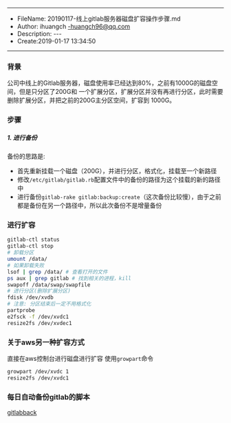 ___
- FileName: 20190117-线上gitlab服务器磁盘扩容操作步骤.md
- Author: ihuangch -huangch96@qq.com
- Description: ---
- Create:2019-01-17 13:34:50
___

### 背景 
公司中线上的Gitlab服务器，磁盘使用率已经达到80%，之前有1000G的磁盘空间，但是只分区了200G和
一个扩展分区，扩展分区并没有再进行分区，此时需要删除扩展分区，并把之前的200G主分区空间，扩容到
1000G。

### 步骤
##### 1. 进行备份
备份的思路是:  
- 首先重新挂载一个磁盘（200G），并进行分区，格式化，挂载至一个新路径
- 修改`/etc/gitlab/gitlab.rb`配置文件中的备份的路径为这个挂载的新的路径中
- 进行备份`gitlab-rake gitlab:backup:create`（这次备份比较慢），由于之前都是备份在另一个路径中，所以此次备份不是增量备份


### 进行扩容
```bash
gitlab-ctl status 
gitlab-ctl stop
# 卸载分区
umount /data/
# 如果卸载失败
lsof | grep /data/ # 查看打开的文件
ps aux | grep gitlab # 找到相关的进程，kill
swapoff /data/swap/swapfile
# 进行分区(删除扩展分区)
fdisk /dev/xvdb 
# 注意: 分区结束后一定不用格式化
partprobe
e2fsck -f /dev/xvdc1
resize2fs /dev/xvdec1 
```

### 关于aws另一种扩容方式
直接在aws控制台进行磁盘进行扩容
使用`growpart`命令
```bash
growpart /dev/xvdc 1
resize2fs /dev/xvdc1
```

### 每日自动备份gitlab的脚本
[gitlabback](https://github.com/ihuangch/shellscripts/blob/master/MyScripts/gitlabback.sh)
